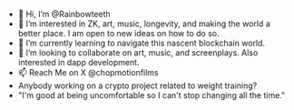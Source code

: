 - 👋 Hi, I’m @Rainbowteeth
- 👀 I’m interested in ZK, art, music, longevity, and making the world a better place. I am open to new ideas on how to do so. 
- 🌱 I’m currently learning to navigate this nascent blockchain world. 
- 💞️ I’m looking to collaborate on art, music, and screenplays. Also interested in dapp development. 
- 📫 Reach Me on X @chopmotionfilms
- Anybody working on a crypto project related to weight training?
- "I'm good at being uncomfortable so I can't stop changing all the time."


<!---
Rainbowteeth/Rainbowteeth is a ✨ special ✨ repository because its `README.md` (this file) appears on your GitHub profile.
You can click the Preview link to take a look at your changes.
--->
